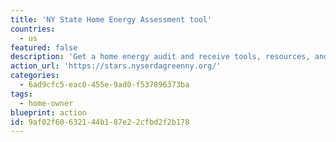 ```yaml
---
title: 'NY State Home Energy Assessment tool'
countries:
  - us
featured: false
description: 'Get a home energy audit and receive tools, resources, and aid to upgrade your home to be more energy efficient.'
action_url: 'https://stars.nyserdagreenny.org/'
categories:
  - 6ad9cfc5-eac0-455e-9ad0-f537896373ba
tags:
  - home-owner
blueprint: action
id: 9af02f60-6321-44b1-87e2-2cfbd2f2b178
---
```

